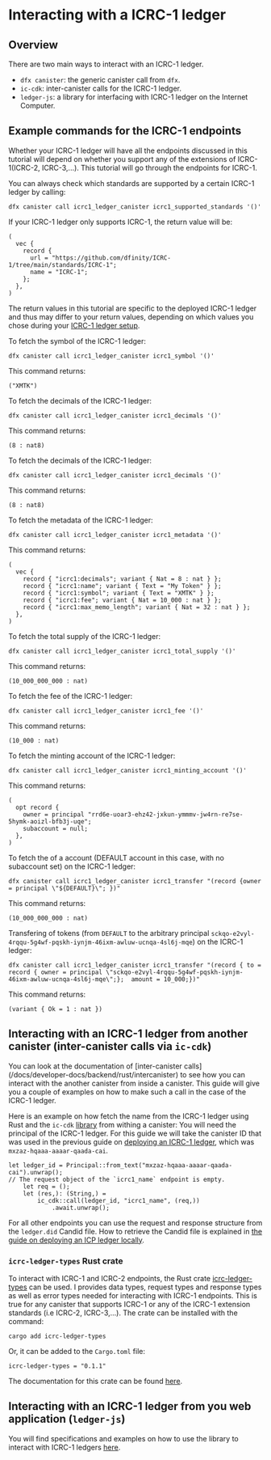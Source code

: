 # Interacting with a ICRC-1 ledger

## Overview
There are two main ways to interact with an ICRC-1 ledger.
- `dfx canister`: the generic canister call from `dfx`.
- `ic-cdk`: inter-canister calls for the ICRC-1 ledger.
- `ledger-js`: a library for interfacing with ICRC-1 ledger on the Internet Computer.
## Example commands for the ICRC-1 endpoints

Whether your ICRC-1 ledger will have all the endpoints discussed in this tutorial will depend on whether you support any of the extensions of ICRC-1(ICRC-2, ICRC-3,...). 
This tutorial will go through the endpoints for ICRC-1. 

You can always check which standards are supported by a certain ICRC-1 ledger by calling:

```
dfx canister call icrc1_ledger_canister icrc1_supported_standards '()' 
```

If your ICRC-1 ledger only supports ICRC-1, the return value will be:

```
(
  vec {
    record {
      url = "https://github.com/dfinity/ICRC-1/tree/main/standards/ICRC-1";
      name = "ICRC-1";
    };
  },
)
```

The return values in this tutorial are specific to the deployed ICRC-1 ledger and thus may differ to your return values, depending on which values you chose during your [ICRC-1 ledger setup](./icrc1-ledger-setup.md). 

To fetch the symbol of the ICRC-1 ledger:

```
dfx canister call icrc1_ledger_canister icrc1_symbol '()' 
```

This command returns:

```
("XMTK")
```

To fetch the decimals of the ICRC-1 ledger:

```
dfx canister call icrc1_ledger_canister icrc1_decimals '()' 
```

This command returns:

```
(8 : nat8)
```

To fetch the decimals of the ICRC-1 ledger:

```
dfx canister call icrc1_ledger_canister icrc1_decimals '()' 
```

This command returns:

```
(8 : nat8)
```

To fetch the metadata of the ICRC-1 ledger:

```
dfx canister call icrc1_ledger_canister icrc1_metadata '()' 
```

This command returns:

```
(
  vec {
    record { "icrc1:decimals"; variant { Nat = 8 : nat } };
    record { "icrc1:name"; variant { Text = "My Token" } };
    record { "icrc1:symbol"; variant { Text = "XMTK" } };
    record { "icrc1:fee"; variant { Nat = 10_000 : nat } };
    record { "icrc1:max_memo_length"; variant { Nat = 32 : nat } };
  },
)
```

To fetch the total supply of the ICRC-1 ledger:

```
dfx canister call icrc1_ledger_canister icrc1_total_supply '()' 
```

This command returns:

```
(10_000_000_000 : nat)
```

To fetch the fee of the ICRC-1 ledger:

```
dfx canister call icrc1_ledger_canister icrc1_fee '()' 
```

This command returns:

```
(10_000 : nat)
```

To fetch the minting account of the ICRC-1 ledger:

```
dfx canister call icrc1_ledger_canister icrc1_minting_account '()' 
```

This command returns:

```
(
  opt record {
    owner = principal "rrd6e-uoar3-ehz42-jxkun-ymmmv-jw4rn-re7se-5hymk-aoizl-bfb3j-uqe";
    subaccount = null;
  },
)
```

To fetch the of a account (DEFAULT account in this case, with no subaccount set) on the ICRC-1 ledger:

```
dfx canister call icrc1_ledger_canister icrc1_transfer "(record {owner = principal \"${DEFAULT}\"; })"  
```

This command returns:

```
(10_000_000_000 : nat)
```

Transfering of tokens (from `DEFAULT` to the arbitrary principal `sckqo-e2vyl-4rqqu-5g4wf-pqskh-iynjm-46ixm-awluw-ucnqa-4sl6j-mqe`) on the ICRC-1 ledger:

```
dfx canister call icrc1_ledger_canister icrc1_transfer "(record { to = record { owner = principal \"sckqo-e2vyl-4rqqu-5g4wf-pqskh-iynjm-46ixm-awluw-ucnqa-4sl6j-mqe\";};  amount = 10_000;})"
```

This command returns:

```
(variant { Ok = 1 : nat })
```

## Interacting with an ICRC-1 ledger from another canister (inter-canister calls via `ic-cdk`)
You can look at the documentation of [inter-canister calls] (/docs/developer-docs/backend/rust/intercanister) to see how you can interact with the another canister from inside a canister. This guide will give you a couple of examples on how to make such a call in the case of the ICRC-1 ledger.

Here is an example on how fetch the name from the ICRC-1 ledger using Rust and the `ic-cdk` [library](https://github.com/dfinity/cdk-rs) from withing a canister:
You will need the principal of the ICRC-1 ledger. For this guide we will take the canister ID that was used in the previous guide on [deploying an ICRC-1 ledger](./icrc1-ledger-setup.md), which was `mxzaz-hqaaa-aaaar-qaada-cai`.
```
let ledger_id = Principal::from_text("mxzaz-hqaaa-aaaar-qaada-cai").unwrap();
// The request object of the `icrc1_name` endpoint is empty.
    let req = ();
    let (res,): (String,) =
        ic_cdk::call(ledger_id, "icrc1_name", (req,))
            .await.unwrap();
```

For all other endpoints you can use the request and response structure from the `ledger.did` Candid file. How to retrieve the Candid file is explained in [the guide on deploying an ICP ledger locally](./ledger-local-setup.md). 

### `icrc-ledger-types` Rust crate
To interact with ICRC-1 and ICRC-2 endpoints, the Rust crate [icrc-ledger-types](https://crates.io/crates/icrc-ledger-types) can be used. I provides data types, request types and response types as well as error types needed for interacting with ICRC-1 endpoints.
This is true for any canister that supports ICRC-1 or any of the ICRC-1 extension standards (i.e ICRC-2, ICRC-3,...). 
The crate can be installed with the command:

```
cargo add icrc-ledger-types
```

Or, it can be added to the `Cargo.toml` file:

```
icrc-ledger-types = "0.1.1"
```

The documentation for this crate can be found [here](https://docs.rs/icrc-ledger-types/0.1.1/icrc_ledger_types/). 

## Interacting with an ICRC-1 ledger from you web application (`ledger-js`)
You will find specifications and examples on how to use the library to interact with ICRC-1 ledgers [here](https://github.com/dfinity/ic-js/tree/main/packages/ledger).
